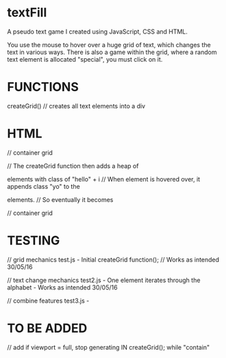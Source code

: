 # textFill
A pseudo text game I created using JavaScript, CSS and HTML. 

You use the mouse to hover over a huge grid of text, which changes the text in various ways. There is also a game within the grid, where a random text element is allocated "special", you must click on it. 

# FUNCTIONS

createGrid() // creates all text elements into a div



# HTML

<body>
	<div id="contain"></div> // container grid 
</body>

// The createGrid function then adds a heap of <p> elements with class of "hello" + i
// When element is hovered over, it appends class "yo" to the <p> elements. 
// So eventually it becomes 

<body>
	<div id="contain">
		<p class="hello1 yo"></p>
	</div> // container grid 
</body>


# TESTING 

// grid mechanics 
test.js - Initial createGrid function(); // Works as intended 30/05/16


// text change mechanics
test2.js - One element iterates through the alphabet  - Works as intended 30/05/16


// combine features 
test3.js - 


# TO BE ADDED 

// add if viewport = full, stop generating IN createGrid();  while "contain"


